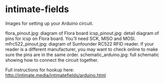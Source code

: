 # intimate-fields

Images for setting up your Arduino circuit.

flora_pinout.jpg: diagram of Flora board
icsp_pinout.jpg: detail diagram of pins for icsp on Flora board. You'll need SCK, MISO and MOSI.
mfrc522_pinout.jpg: diagram of Sunfounder RC522 RFID reader. If your reader is a different manufacturer, you may want to check online to make sure the pins are in the same order.
schematic_arduino.jpg: full schematic showing how to connect the circuit together.

Full instructions for hookup here: http://intimate.media/intimatefields/arduino.html